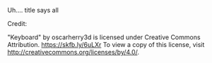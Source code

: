 Uh.... title says all

Credit:

"Keyboard" by oscarherry3d is licensed under Creative Commons Attribution. https://skfb.ly/6uLXr To view a copy of this license, visit http://creativecommons.org/licenses/by/4.0/.